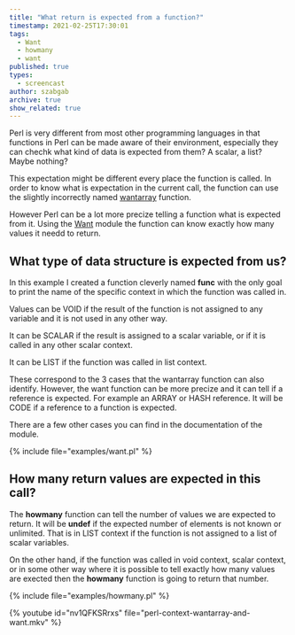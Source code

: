 ```yaml
---
title: "What return is expected from a function?"
timestamp: 2021-02-25T17:30:01
tags:
  - Want
  - howmany
  - want
published: true
types:
  - screencast
author: szabgab
archive: true
show_related: true
---
```



Perl is very different from most other programming languages in that functions in Perl can be made aware of their environment, especially they can chechk what kind of data is
expected from them? A scalar, a list? Maybe nothing?

This expectation might be different every place the function is called. In order to know what is expectation in the current call, the function can use the
slightly incorrectly named [wantarray](/wantarray) function.

However Perl can be a lot more precize telling a function what is expected from it. Using the [Want](https://metacpan.org/pod/Want)
module the function can know exactly how many values it needd to return.


## What type of data structure is expected from us?

In this example I created a function cleverly named <b>func</b> with the only goal to print the name of the specific context
in which the function was called in.

Values can be VOID if the result of the function is not assigned to any variable and it is not used in any other way.

It can be SCALAR if the result is assigned to a scalar variable, or if it is called in any other scalar context.

It can be LIST if the function was called in list context.

These correspond to the 3 cases that the wantarray function can also identify. However, the want function can be more precize and
it can tell if a reference is expected. For example an ARRAY or HASH reference. It will be CODE if a reference to a function is expected.

There are a few other cases you can find in the documentation of the module.

{% include file="examples/want.pl" %}


## How many return values are expected in this call?

The <b>howmany</b> function can tell the number of values we are expected to return. It will be <b>undef</b> if the expected number of elements is
not known or unlimited. That is in LIST context if the function is not assigned to a list of scalar variables.

On the other hand, if the function was called in void context, scalar context, or in some other way where it is possible to tell exactly
how many values are exected then the <b>howmany</b> function is going to return that number.

{% include file="examples/howmany.pl" %}

{% youtube id="nv1QFKSRrxs" file="perl-context-wantarray-and-want.mkv" %}


